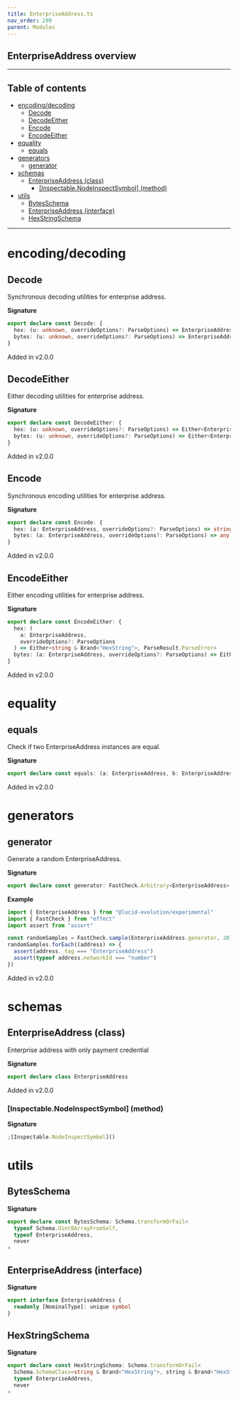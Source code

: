 ```yaml
---
title: EnterpriseAddress.ts
nav_order: 299
parent: Modules
---
```


## EnterpriseAddress overview

---

<h2 class="text-delta">Table of contents</h2>

- [encoding/decoding](#encodingdecoding)
  - [Decode](#decode)
  - [DecodeEither](#decodeeither)
  - [Encode](#encode)
  - [EncodeEither](#encodeeither)
- [equality](#equality)
  - [equals](#equals)
- [generators](#generators)
  - [generator](#generator)
- [schemas](#schemas)
  - [EnterpriseAddress (class)](#enterpriseaddress-class)
    - [[Inspectable.NodeInspectSymbol] (method)](#inspectablenodeinspectsymbol-method)
- [utils](#utils)
  - [BytesSchema](#bytesschema)
  - [EnterpriseAddress (interface)](#enterpriseaddress-interface)
  - [HexStringSchema](#hexstringschema)

---

# encoding/decoding

## Decode

Synchronous decoding utilities for enterprise address.

**Signature**

```ts
export declare const Decode: {
  hex: (u: unknown, overrideOptions?: ParseOptions) => EnterpriseAddress
  bytes: (u: unknown, overrideOptions?: ParseOptions) => EnterpriseAddress
}
```

Added in v2.0.0

## DecodeEither

Either decoding utilities for enterprise address.

**Signature**

```ts
export declare const DecodeEither: {
  hex: (u: unknown, overrideOptions?: ParseOptions) => Either<EnterpriseAddress, ParseResult.ParseError>
  bytes: (u: unknown, overrideOptions?: ParseOptions) => Either<EnterpriseAddress, ParseResult.ParseError>
}
```

Added in v2.0.0

## Encode

Synchronous encoding utilities for enterprise address.

**Signature**

```ts
export declare const Encode: {
  hex: (a: EnterpriseAddress, overrideOptions?: ParseOptions) => string & Brand<"HexString">
  bytes: (a: EnterpriseAddress, overrideOptions?: ParseOptions) => any
}
```

Added in v2.0.0

## EncodeEither

Either encoding utilities for enterprise address.

**Signature**

```ts
export declare const EncodeEither: {
  hex: (
    a: EnterpriseAddress,
    overrideOptions?: ParseOptions
  ) => Either<string & Brand<"HexString">, ParseResult.ParseError>
  bytes: (a: EnterpriseAddress, overrideOptions?: ParseOptions) => Either<any, ParseResult.ParseError>
}
```

Added in v2.0.0

# equality

## equals

Check if two EnterpriseAddress instances are equal.

**Signature**

```ts
export declare const equals: (a: EnterpriseAddress, b: EnterpriseAddress) => boolean
```

Added in v2.0.0

# generators

## generator

Generate a random EnterpriseAddress.

**Signature**

```ts
export declare const generator: FastCheck.Arbitrary<EnterpriseAddress>
```

**Example**

```ts
import { EnterpriseAddress } from "@lucid-evolution/experimental"
import { FastCheck } from "effect"
import assert from "assert"

const randomSamples = FastCheck.sample(EnterpriseAddress.generator, 20)
randomSamples.forEach((address) => {
  assert(address._tag === "EnterpriseAddress")
  assert(typeof address.networkId === "number")
})
```

Added in v2.0.0

# schemas

## EnterpriseAddress (class)

Enterprise address with only payment credential

**Signature**

```ts
export declare class EnterpriseAddress
```

Added in v2.0.0

### [Inspectable.NodeInspectSymbol] (method)

**Signature**

```ts
;[Inspectable.NodeInspectSymbol]()
```

# utils

## BytesSchema

**Signature**

```ts
export declare const BytesSchema: Schema.transformOrFail<
  typeof Schema.Uint8ArrayFromSelf,
  typeof EnterpriseAddress,
  never
>
```

## EnterpriseAddress (interface)

**Signature**

```ts
export interface EnterpriseAddress {
  readonly [NominalType]: unique symbol
}
```

## HexStringSchema

**Signature**

```ts
export declare const HexStringSchema: Schema.transformOrFail<
  Schema.SchemaClass<string & Brand<"HexString">, string & Brand<"HexString">, never>,
  typeof EnterpriseAddress,
  never
>
```
